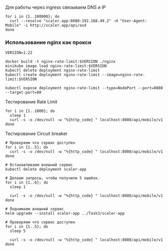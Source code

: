 Для работы через ingress связываем DNS и IP
```shell
for i in {1..100000}; do
  curl --resolve "scaler.app:8080:192.168.49.2" -H "User-Agent: Mobile" -i http://scaler.app/api/asd
done 
```

### Использование nginx как прокси
```shell
VERSION=1.22

docker build -t nginx-rate-limit:$VERSION ./nginx
minikube image load nginx-rate-limit:$VERSION
kubectl delete deployment nginx-rate-limit
kubectl create deployment nginx-rate-limit --image=nginx-rate-limit:$VERSION
```

```shell
kubectl expose deployment nginx-rate-limit --type=NodePort --port=8080 --target-port=80
```

Тестирование Rate Limit
```shell
for i in {1..1000}; do
  sleep 1
  curl -s -o /dev/null -w "%{http_code} " localhost:8080/api/mobile/v1
done 
```


Тестирование Circuit breaker
```shell
# Проверяем что сервис доступен
for i in {1..5}; do
  curl -s -o /dev/null -w "%{http_code} " localhost:8080/api/mobile/v1
done 

# Останавливаем внешний сервис
kubectl delete deployment scaler-app

# Делаем запросы, чтобы получили 5 ошибок.
for i in {1..6}; do
  sleep 1
  
  curl -s -o /dev/null -w "%{http_code} " localhost:8080/api/mobile/v1  
done 

# Поднимаем внешний сервис
helm upgrade --install scaler-app ../Task3/scaler-app

# Проверяем что сервис доступен
for i in {1..5}; do
  sleep 5
  
  curl -s -o /dev/null -w "%{http_code} " localhost:8080/api/mobile/v1
done 
```
